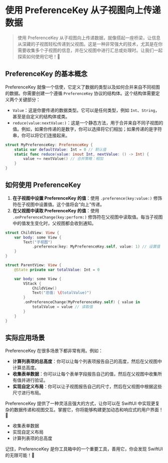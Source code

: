 ﻿# 使用 PreferenceKey 从子视图向上传递数据

> 使用 PreferenceKey 从子视图向上传递数据，就像搭起一座桥梁，让信息从深藏的子视图轻松传递到父视图。这是一种非常强大的技术，尤其是在你需要收集多个子视图的信息，并在父视图中进行汇总或处理时。让我们一起探索如何使用它吧！🚀

## PreferenceKey 的基本概念

PreferenceKey 就像一个信使，它定义了数据的类型以及如何合并来自不同视图的数据。你需要创建一个遵循 `PreferenceKey` 协议的结构体。这个结构体需要定义两个关键部分：

*   `Value`：这是你要传递的数据类型。它可以是任何类型，例如 `Int`、`String`，甚至是自定义的结构体或类。
*   `reduce(value:nextValue:)`：这是一个静态方法，用于合并来自不同子视图的值。例如，如果你传递的是数字，你可以选择将它们相加；如果传递的是字符串，你可以将它们连接起来。

```swift
struct MyPreferenceKey: PreferenceKey {
    static var defaultValue: Int = 0 // 默认值
    static func reduce(value: inout Int, nextValue: () -> Int) {
        value += nextValue() // 合并策略：相加
    }
}
```

## 如何使用 PreferenceKey

1.  **在子视图中设置 PreferenceKey 的值**：使用 `.preference(key:value:)` 修饰符在子视图中设置值。这个值将会“向上”传递。
2.  **在父视图中读取 PreferenceKey 的值**：使用 `.onPreferenceChange(key:perform:)` 修饰符在父视图中读取值。每当子视图中的值发生变化时，父视图都会收到通知。

```swift
struct ChildView: View {
    var body: some View {
        Text("子视图")
            .preference(key: MyPreferenceKey.self, value: 1) // 设置值
    }
}

struct ParentView: View {
    @State private var totalValue: Int = 0

    var body: some View {
        VStack {
            ChildView()
            Text("总值: \(totalValue)")
        }
        .onPreferenceChange(MyPreferenceKey.self) { value in
            totalValue = value // 读取值
        }
    }
}
```

## 实际应用场景

PreferenceKey 在很多场景下都非常有用。例如：

*   **计算列表项的总高度**：你可以让每个列表项报告自己的高度，然后在父视图中计算总高度。
*   **收集表单数据**：你可以让每个表单字段报告自己的值，然后在父视图中收集所有值并进行验证。
*   **实现自定义布局**：你可以让子视图报告自己的尺寸，然后在父视图中根据这些尺寸进行布局。

PreferenceKey 提供了一种灵活且强大的方式，让你可以在 SwiftUI 中实现更复杂的数据传递和视图交互。掌握它，你将能够构建更加动态和响应式的用户界面！🎉

*   收集表单数据
*   实现自定义布局
*   计算列表项的总高度

记住，PreferenceKey 是你工具箱中的一个重要工具，善用它，你会发现 SwiftUI 的无限可能！💪


